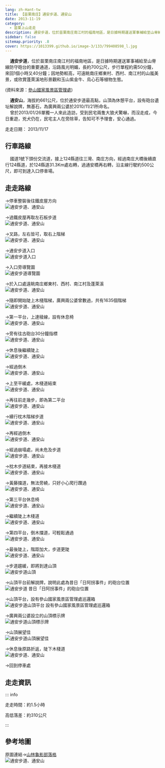 ```yaml
---
lang: zh-Hant-tw
title: 【苗栗南庄】通安步道、通安山
date: 2013-11-19
category: 
  - 苗栗上山走走
description: 通安步道，位於苗栗南庄南江村的福南地區，是日據時期運送軍事補給至山脊線防守砲台的重要通道，沿路風光明媚，長約700公尺，步行單程約需50分鐘，來回1個小時又40分鐘；因地勢較高，可遠眺南庄鄉東村、西村、南江村的山嵐美景，或欣賞蓬萊溪地形景觀和玉山紫金牛、烏心石等植物生態。通安山，海拔約661公尺，位於通安步道最高點，山頂為休憩平台，設有砲台遺址解說牌，無基石，為廣興兩公婆於2010/11/21所命名。
sidebar: false
sitemap.priority: .8
cover: https://1013399.github.io/image-3/133/799408598_l.jpg
---
```


    **通安步道**，位於苗栗南庄南江村的福南地區，是日據時期運送軍事補給至山脊線防守砲台的重要通道，沿路風光明媚，長約700公尺，步行單程約需50分鐘，來回1個小時又40分鐘；因地勢較高，可遠眺南庄鄉東村、西村、南江村的山嵐美景，或欣賞蓬萊溪地形景觀和玉山紫金牛、烏心石等植物生態。

<!-- more -->

(資料來源：[參山國家風景區管理處](http://www.trimt-nsa.gov.tw/cht/unit_04_1_2.aspx?subsiteID=3&hotID=61))  

    **通安山**，海拔約661公尺，位於通安步道最高點，山頂為休憩平台，設有砲台遺址解說牌，無基石，為廣興兩公婆於2010/11/21所命名。  
    曾於2013/01/26單獨一人來此造訪，受到民宅兩隻大狼犬驚嚇，而沒走成，今日重遊，兇犬仍在，民宅主人在旁除草，告知可不予理會，安心通過。

走走日期： 2013/11/17

## 行車路線  
    國道1號下頭份交流道，接上124縣道往三灣、南庄方向，經過南庄大橋後續直行124縣道，於124縣道31.3Km處右轉，過通安橋再右轉，沿主線行駛約500公尺，即可到達入口停車場。

## 走走路線  
→停車整裝後往鐵皮屋方向  
![通安步道、通安山](https://1013399.github.io/image-3/133/799402481_l.jpg)

→過鐵皮屋再取左石板步道  
![通安步道、通安山](https://1013399.github.io/image-3/133/799402621_l.jpg)

→叉路，左右皆可，取右上階梯  
![通安步道、通安山](https://1013399.github.io/image-3/133/799402718_l.jpg)

→通安步道入口  
![通安步道入口](https://1013399.github.io/image-3/133/799402805_l.jpg)

→入口旁導覽圖  
![通安步道導覽圖](https://1013399.github.io/image-3/133/799402964_l.jpg)

→於入口處遠眺南庄鄉東村、西村、南江村及蓬萊溪  
![通安步道、通安山](https://1013399.github.io/image-3/133/799402885_l.jpg)

→隨即開始陡上木棧階梯，廣興兩公婆曾數過，共有1635個階梯  
![通安步道、通安山](https://1013399.github.io/image-3/133/799403047_l.jpg)

→第一平台，上達稜線，設有休息椅  
![通安步道、通安山](https://1013399.github.io/image-3/133/799403149_l.jpg)

→旁有往古砲台30分鐘指標  
![通安步道、通安山](https://1013399.github.io/image-3/133/799403250_l.jpg)

→休息後繼續陡上  
![通安步道、通安山](https://1013399.github.io/image-3/133/799403412_l.jpg)

→經過倒木  
![通安步道、通安山](https://1013399.github.io/image-3/133/799403759_l.jpg)

→上至平緩處，木棧道結束  
![通安步道、通安山](https://1013399.github.io/image-3/133/799403891_l.jpg)

→再往前走幾步，即為第二平台  
![通安步道、通安山](https://1013399.github.io/image-3/133/799404018_l.jpg)

→續行枕木階梯步道  
![通安步道、通安山](https://1013399.github.io/image-3/133/799404180_l.jpg)

→再經過倒木  
![通安步道、通安山](https://1013399.github.io/image-3/133/799405826_l.jpg)

→經過崩塌處，尚未危及步道  
![通安步道、通安山](https://1013399.github.io/image-3/133/799406054_l.jpg)

→枕木步道結束，再接木棧道  
![通安步道、通安山](https://1013399.github.io/image-3/133/799406487_l.jpg)

→黃藤擋道，無法旁繞，只好小心爬行躦過  
![通安步道、通安山](https://1013399.github.io/image-3/133/799406750_l.jpg)

→第三平台休息椅  
![通安步道、通安山](https://1013399.github.io/image-3/133/799407007_l.jpg)

→繼續陡上木棧道  
![通安步道、通安山](https://1013399.github.io/image-3/133/799407292_l.jpg)

→第四平台，倒木擋道，可輕鬆通過  
![通安步道、通安山](https://1013399.github.io/image-3/133/799407525_l.jpg)

→最後陡上，階距加大，步道更陡  
![通安步道、通安山](https://1013399.github.io/image-3/133/799407702_l.jpg)

→步道趨緩，即將到達山頂  
![通安步道山頂](https://1013399.github.io/image-3/133/799407911_l.jpg)

→山頂平台前解說牌，說明此處為昔日「日阿拐事件」的砲台位置  
![通安步道 昔日「日阿拐事件」的砲台位置](https://1013399.github.io/image-3/133/799408107_l.jpg)

→山頂平台，設有參山國家風景區管理處巡邏箱  
![通安步道山頂平台 設有參山國家風景區管理處巡邏箱](https://1013399.github.io/image-3/133/799408402_l.jpg)

→廣興兩公婆設立的山頂標示牌  
![通安步道山頂標示牌](https://1013399.github.io/image-3/133/799408849_l.jpg)

→山頂展望佳  
![通安步道山頂展望佳](https://1013399.github.io/image-3/133/799408598_l.jpg)

→休息後原路折返，陡下木棧道  
![通安步道、通安山](https://1013399.github.io/image-3/133/799409212_l.jpg)

→回到停車處

## 走走資訊

::: info

走走時間：約1.5小時

高低落差：約310公尺

:::

## 參考地圖  
原圖連結→[山林龜影部落格](http://blog.yam.com/ppapago2010/article/71012628)  
![通安步道、通安山](https://1013399.github.io/image-3/133/799411884_l.jpg)